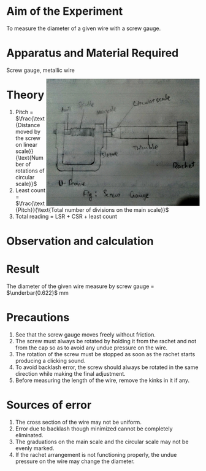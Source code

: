 # Aim of the Experiment

To measure the diameter of a given wire with a screw gauge.

# Apparatus and Material Required

Screw gauge, metallic wire

<img src='diagrams/screw-gauge.png' align=right width=400>

# Theory

1. Pitch = $\frac{\text{Distance moved by the screw on linear scale}}{\text{Number of rotations of circular scale}}$
2. Least count = $\frac{\text{Pitch}}{\text{Total number of divisions on the main scale}}$
3. Total reading = $\text{LSR + CSR + least count}$

# Observation and calculation

# Result

The diameter of the given wire measure by screw gauge = $\underbar{0.622}$ $\text{mm}$

# Precautions

1. See that the screw gauge moves freely without friction.
2. The screw must always be rotated by holding it from the rachet and not from the cap so as to avoid any undue pressure on the wire.
3. The rotation of the screw must be stopped as soon as the rachet starts producing a clicking sound.
4. To avoid backlash error, the screw should always be rotated in the same direction while making the final adjustment.
5. Before measuring the length of the wire, remove the kinks in it if any.

# Sources of error

1. The cross section of the wire may not be uniform.
2. Error due to backlash though minimized cannot be completely eliminated.
3. The graduations on the main scale and the circular scale may not be evenly marked.
4. If the rachet arrangement is not functioning properly, the undue pressure on the wire may change the diameter.
